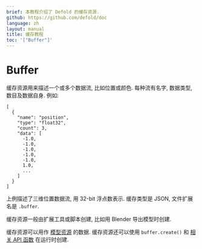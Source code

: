 ```yaml
---
brief: 本教程介绍了 Defold 的缓存资源.
github: https://github.com/defold/doc
language: zh
layout: manual
title: 缓存教程
toc: '["Buffer"]'
---
```


# Buffer

缓存资源用来描述一个或多个数据流, 比如位置或颜色. 每种流有名字, 数据类型, 数目及数据自身. 例如:

```
[
  {
    "name": "position",
    "type": "float32",
    "count": 3,
    "data": [
      -1.0,
      -1.0,
      -1.0,
      -1.0,
      -1.0,
      1.0,
      ...
    ]
  }
]
```

上例描述了三维位置数据流, 用 32-bit 浮点数表示. 缓存类型是 JSON, 文件扩展名是 `.buffer`.

缓存资源一般由扩展工具或脚本创建, 比如用 Blender 导出模型时创建. 

缓存资源可以用作 [模型资源](/zh/manuals/mesh) 的数据. 缓存资源还可以使用 `buffer.create()` 和 [相关 API 函数](/ref/stable/buffer/#buffer.create:element_count-declaration) 在运行时创建.